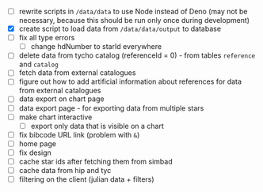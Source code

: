 - [ ] rewrite scripts in `/data/data` to use Node instead of Deno 
  (may not be necessary, because this should be run only once during development)
- [x] create script to load data from `/data/data/output` to database
- [ ] fix all type errors 
  - [ ] change hdNumber to starId everywhere
- [ ] delete data from tycho catalog (referenceId = 0) - from tables `reference` and `catalog`
- [ ] fetch data from external catalogues
- [ ] figure out how to add artificial information about references for data from external catalogues
- [ ] data export on chart page
- [ ] data export page - for exporting data from multiple stars
- [ ] make chart interactive
  - [ ] export only data that is visible on a chart
- [ ] fix bibcode URL link (problem with `&`)
- [ ] home page 
- [ ] fix design
- [ ] cache star ids after fetching them from simbad
- [ ] cache data from hip and tyc
- [ ] filtering on the client (julian data + filters)